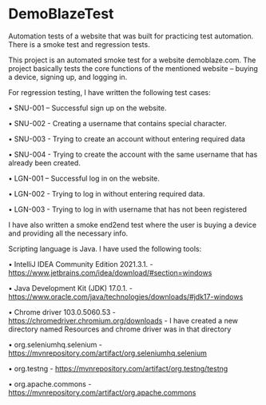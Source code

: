 # DemoBlazeTest
Automation tests of a website that was built for practicing test automation. There is a smoke test and regression tests. 

This project is an automated smoke test for a website demoblaze.com. The project basically tests the core functions of the mentioned website – buying a device, signing up, and logging in.

For regression testing, I have written the following test cases:

• SNU-001 – Successful sign up on the website.

• SNU-002 - Creating a username that contains special character.

• SNU-003 - Trying to create an account without entering required data

• SNU-004 - Trying to create the account with the same username that has already been created.

• LGN-001 – Successful log in on the website.

• LGN-002 - Trying to log in without entering required data.

• LGN-003 - Trying to log in with username that has not been registered

I have also written a smoke end2end test where the user is buying a device and providing all the necessary info.

Scripting language is Java. I have used the following tools:

• IntelliJ IDEA Community Edition 2021.3.1. - https://www.jetbrains.com/idea/download/#section=windows

• Java Development Kit (JDK) 17.0.1. - https://www.oracle.com/java/technologies/downloads/#jdk17-windows

• Chrome driver 103.0.5060.53 - https://chromedriver.chromium.org/downloads - I have created a new directory named Resources and chrome driver was in that directory

• org.seleniumhq.selenium - https://mvnrepository.com/artifact/org.seleniumhq.selenium

• org.testng - https://mvnrepository.com/artifact/org.testng/testng

• org.apache.commons - https://mvnrepository.com/artifact/org.apache.commons
